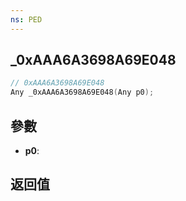```yaml
---
ns: PED
---
```

## _0xAAA6A3698A69E048

```c
// 0xAAA6A3698A69E048
Any _0xAAA6A3698A69E048(Any p0);
```


## 參數
* **p0**: 

## 返回值
